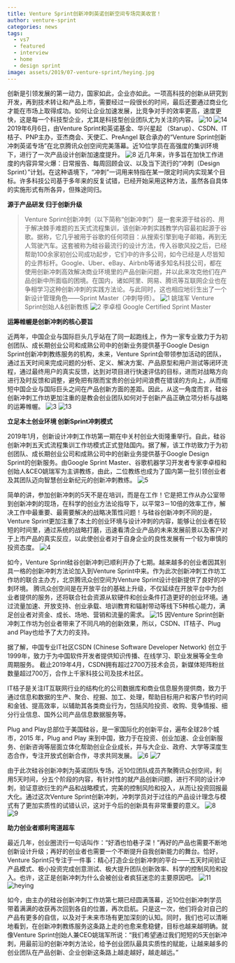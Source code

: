 ```yaml
---
title: Venture Sprint创新冲刺英诺创新空间专场完美收官！
author: venture-sprint
categories: news
tags:
  - vs7
  - featured
  - interview
  - home
  - design sprint
image: assets/2019/07-venture-sprint/heying.jpg
---
```

创新是引领发展的第一动力，国家如此，企业亦如此。一项高科技的创新从研究到开发，再到技术转让和产品上市，需要经过一段很长的时间，最后还要通过商业化才能在市场上取得成功。如何让企业加速发展，比竞争对手的效率更高，速度更快，这是每一个科技型企业，尤其是科技型创业团队尤为关注的内容。
![10](/assets/2019/07-venture-sprint/10.jpg)
![14](/assets/2019/07-venture-sprint/14.jpg)
2019年6月6日，由Venture Sprint和英诺基金、华兴星起 （Starup）、CSDN、IT桔子、PNP主办，亚杰商会、天使汇、PreAngel 联合承办的“Venture Sprint创新冲刺英诺专场”在北京腾讯众创空间完美落幕。近10位学员在高强度的集训环境下，进行了一次产品设计创新加速度提升。
![8](/assets/2019/07-venture-sprint/8.jpg)
近几年来，许多旨在加快工作进度的内容异常火爆：日常报告、每周回顾会议、以及当下流行的“冲刺（Design Sprint）”计划。在这种语境下，“冲刺”一词用来特指在某一限定时间内实现某个目标。许多科技公司基于多年来的反复试错，已经开始采用这种方法，虽然各自具体的实施形式有所各异，但殊途同归。

**源于产品研发  归于创新升级**

>Venture Sprint创新冲刺（以下简称“创新冲刺”）是一套来源于硅谷的、用于解决棘手难题的五天式流程集训，该创新冲刺实践教学内容最初起源于谷歌。据称，它几乎被用于谷歌的任何项目：从搜索引擎到电子邮箱，再到无人驾驶汽车。这套被称为硅谷最流行的设计方法，传入谷歌风投之后，已经帮助100余家初创公司成功起步，它们中的许多公司，如今已经是人尽皆知的业界标杆。Google、Uber、eBay、Airbnb等诸多知名科技公司，都在使用创新冲刺高效解决商业环境里的产品创新问题，并以此来攻克他们在产品创新中所面临的困境。在国内，诸如阿里、网易、腾讯等互联网企业也在争相学习这种创新冲刺的实践方法论。与此同时，这也相应地衍生出了一个新设计管理角色——Sprint Master（冲刺导师）。
![1](/assets/2019/07-venture-sprint/1.jpg)
姚瑞军 Venture Sprint创始人&创新教练
![2](/assets/2019/07-venture-sprint/2.jpg)
李卓桓 Google Certified Sprint Master

**运筹帷幄是创新冲刺的核心要旨**

近两年，中国企业与国际巨头几乎站在了同一起跑线上，作为一家专业致力于为初创团队、成长期创业公司和成熟公司中的创新业务提供基于Google Design Sprint创新冲刺教练服务的机构，未来，Venture Sprint会带领参加活动的团队，通过五天时间来完成问题的分析、定义、解决方案、产品原型和用户测试等闭环流程，通过最终用户的真实反馈，达到对项目进行快速评估的目标，进而对战略方向进行及时反馈和调整，避免把有限而宝贵的创业时间浪费在错误的方向上，从而缩短中国企业与国际巨头之间在产品创新方面的差距。因此，从这一角度而言，硅谷创新冲刺工作坊更加注重的是教会创业团队如何对于创新产品正确立项分析与战略的运筹帷幄。
![3](/assets/2019/07-venture-sprint/3.jpg)
![13](/assets/2019/07-venture-sprint/13.jpg)

**立足本土创业环境  创新Sprint冲刺模式**

2019年1月，创新设计冲刺工作坊第一期在中关村创业大街隆重举行。自此，硅谷创新冲刺五天式流程集训工作坊模式正式登陆国内。据了解，该工作坊致力于为初创团队、成长期创业公司和成熟公司中的创新业务提供基于Google Design Sprint的创新服务。由Google Sprint Master、谷歌机器学习开发者专家李卓桓和创始人&CEO姚瑞军为主讲教练，由此，二位教练也成为了国内第一批引领创业者及其团队迈向智慧创业新纪元的创新冲刺教练。
![5](/assets/2019/07-venture-sprint/5.jpg)

简单的讲，参加创新冲刺的5天不是在培训，而是在工作！它是把工作从办公室带到创新冲刺的现场，在科学的创业方法论指导下，以平常3－10倍的效率工作，解决工作中最重要、最需要解决的战略决策性问题！与硅谷创新冲刺不同的是，Venture Sprint更加注重了本土的创业环境与设计冲刺的内容，能够让创业者在较短的时间里，通过系统的战略打磨，迅速看清企业产品的未来发展前景以及客户对于上市产品的真实反应，以此使创业者对于自身企业的良性发展有一个较为审慎的投资态度。
![4](/assets/2019/07-venture-sprint/4.jpg)

如今，Venture Sprint硅谷创新冲刺已顺利开办了七期。越来越多的创业者因其别具一格的创新冲刺方法论加入到Venture Sprint中来。作为此次创新冲刺工作坊工作坊的联合主办方，北京腾讯众创空间为Venture Sprint设计创新提供了良好的冲刺环境。
腾讯众创空间是在开放平台的基础上升级，不仅延续在开放平台中为创业者提供的服务，还将联合社会资源从软硬件和创业条件打造更好的创业环境。通过流量加速、开放支持、创业承载、培训教育和辐射带动等线下5种核心能力，满足创业者对资金、成长、场地、营销和流量的需求。
![15](/assets/2019/07-venture-sprint/15.jpg)
因Venture Sprint创新冲刺工作坊为创业者带来了不同凡响的创新效果，所以，CSDN、IT桔子、Plug and Play也给予了大力的支持。

据了解，中国专业IT社区CSDN (Chinese Software Developer Network) 创立于1999年，致力于为中国软件开发者提供知识传播、在线学习、职业发展等全生命周期服务。 截止2019年4月，CSDN拥有超过2700万技术会员，新媒体矩阵粉丝数量超过700万，合作上千家科技公司及技术社区。

IT桔子是关注IT互联网行业的结构化的公司数据库和商业信息服务提供商，致力于通过信息和数据的生产、聚合、挖掘、加工、处理，帮助目标用户和客户节约时间和金钱、提高效率，以辅助其各类商业行为，包括风险投资、收购、竞争情报、细分行业信息、国外公司产品信息数据服务等。

Plug and Play总部位于美国硅谷，是一家国际化的创新平台，遍布全球28个城市，2015 年，Plug and Play 来到中国，致力于在投资、创业加速、企业创新服务、创新咨询等层面立体化帮助创业企业成长，并与大企业、政府、大学等深度生态合作，专注开放式创新合作，寻求共同发展。
![6](/assets/2019/07-venture-sprint/6.jpg)
![7](/assets/2019/07-venture-sprint/7.jpg)

由于此次硅谷创新冲刺为英诺团队专场，近10位团队成员齐聚腾讯众创空间，利用5天时间，分五个阶段的内容，有针对性的就产品创新问题，进行不同的设计冲刺，验证意欲衍生的产品和战略模式，完美的控制风险和投入，从而让投资回报最大化。通过这次Venture Sprint创新冲刺，冲刺学员对于过往的产品设计理念与模式有了更加实质性的试错认识，这对于今后的创新具有非常重要的意义。
![8](/assets/2019/07-venture-sprint/8.jpg)
![9](/assets/2019/07-venture-sprint/9.jpg)

**助力创业者顺利弯道超车**

最近几年，创业圈流行一句话叫作：“好酒也怕巷子深！”再好的产品也需要不断地创新设计升级；再好的创业者也需要一个不断提升自我创新能力的舞台。恰好，Venture Sprint只专注于一件事：精心打造企业创新冲刺的平台——五天时间验证产品模式、极小投资完成创意测试、极大提升团队创新效率、科学的控制风险和投入。也许，这正是创新冲刺为什么会被创业者疯狂迷恋的主要原因吧。
![11](/assets/2019/07-venture-sprint/11.jpg)
![heying](/assets/2019/07-venture-sprint/heying.jpg)

如今，由主办的硅谷创新冲刺工作坊第七期已经圆满落幕，近10位创新冲刺学员带着满满的收获再次回到各自的位置，再次启航。只是这一次，他们将会对自己的产品有更多的自信，以及对于未来市场有更加深刻的认知。同时，我们也可以清晰地看到，在创新冲刺教练服务这条路上走的也愈来愈稳健，目标也越来越明确。就像Venture Sprint创始人兼CEO姚瑞军所说：“我们希望通过我们短短的5天创新冲刺，用最前沿的创新冲刺方法论，给予创业团队最具实质性的赋能，让越来越多的创业团队在产品创新、企业创新这条路上越走越好，越走越远。”
